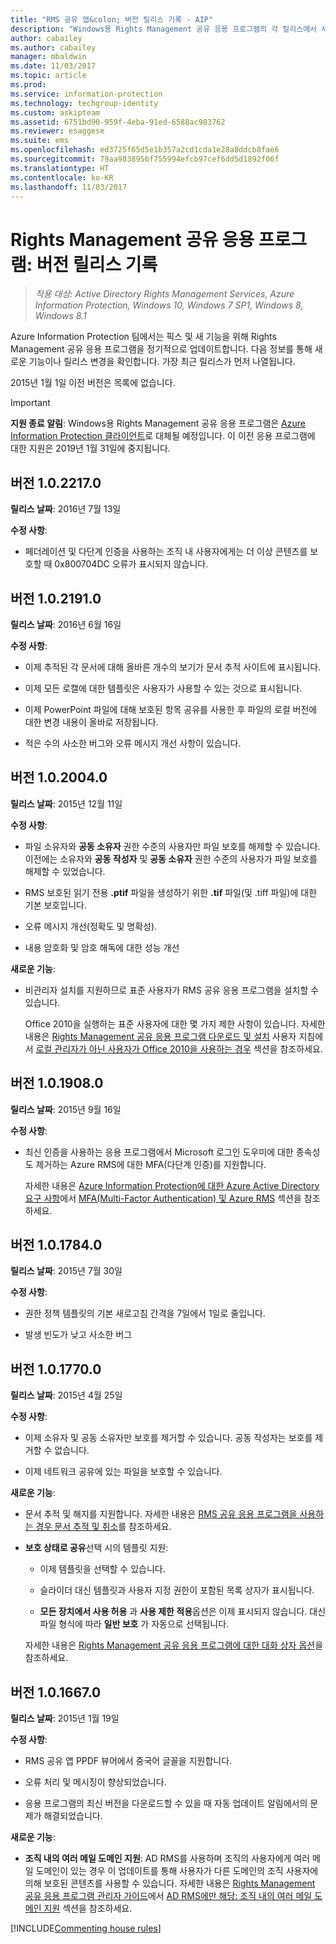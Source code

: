 ```yaml
---
title: "RMS 공유 앱&colon; 버전 릴리스 기록 - AIP"
description: "Windows용 Rights Management 공유 응용 프로그램의 각 릴리스에서 새롭게 추가되었거나 변경된 기능을 살펴봅니다."
author: cabailey
ms.author: cabailey
manager: mbaldwin
ms.date: 11/03/2017
ms.topic: article
ms.prod: 
ms.service: information-protection
ms.technology: techgroup-identity
ms.custom: askipteam
ms.assetid: 6751bd90-959f-4eba-91ed-6588ac983762
ms.reviewer: esaggese
ms.suite: ems
ms.openlocfilehash: ed3725f65d5e1b357a2cd1cda1e28a8ddcb8fae6
ms.sourcegitcommit: 79aa9838956f755994efcb97cef6dd5d1892f06f
ms.translationtype: HT
ms.contentlocale: ko-KR
ms.lasthandoff: 11/03/2017
---
```

# <a name="rights-management-sharing-application-version-release-history"></a>Rights Management 공유 응용 프로그램: 버전 릴리스 기록

>*적용 대상: Active Directory Rights Management Services, Azure Information Protection, Windows 10, Windows 7 SP1, Windows 8, Windows 8.1*

Azure Information Protection 팀에서는 픽스 및 새 기능을 위해 Rights Management 공유 응용 프로그램을 정기적으로 업데이트합니다. 다음 정보를 통해 새로운 기능이나 릴리스 변경을 확인합니다. 가장 최근 릴리스가 먼저 나열됩니다.

2015년 1월 1일 이전 버전은 목록에 없습니다.

> [!IMPORTANT]
> **지원 종료 알림**: Windows용 Rights Management 공유 응용 프로그램은 [Azure Information Protection 클라이언트](aip-client.md)로 대체될 예정입니다. 이 이전 응용 프로그램에 대한 지원은 2019년 1월 31일에 중지됩니다. 

## <a name="version-1022170"></a>버전 1.0.2217.0

**릴리스 날짜**: 2016년 7월 13일

**수정 사항**:

- 페더레이션 및 다단계 인증을 사용하는 조직 내 사용자에게는 더 이상 콘텐츠를 보호할 때 0x800704DC 오류가 표시되지 않습니다.



## <a name="version-1021910"></a>버전 1.0.2191.0
**릴리스 날짜**: 2016년 6월 16일

**수정 사항**:

- 이제 추적된 각 문서에 대해 올바른 개수의 보기가 문서 추적 사이트에 표시됩니다.

- 이제 모든 로캘에 대한 템플릿은 사용자가 사용할 수 있는 것으로 표시됩니다.

- 이제 PowerPoint 파일에 대해 보호된 항목 공유를 사용한 후 파일의 로컬 버전에 대한 변경 내용이 올바로 저장됩니다.

- 적은 수의 사소한 버그와 오류 메시지 개선 사항이 있습니다.


## <a name="version-1020040"></a>버전 1.0.2004.0
**릴리스 날짜**: 2015년 12월 11일

**수정 사항**:

-   파일 소유자와 **공동 소유자** 권한 수준의 사용자만 파일 보호를 해제할 수 있습니다. 이전에는 소유자와 **공동 작성자** 및 **공동 소유자** 권한 수준의 사용자가 파일 보호를 해제할 수 있었습니다.

-   RMS 보호된 읽기 전용 **.ptif** 파일을 생성하기 위한 **.tif** 파일(및 .tiff 파일)에 대한 기본 보호입니다.

-   오류 메시지 개선(정확도 및 명확성).

-   내용 암호화 및 암호 해독에 대한 성능 개선

**새로운 기능**:

-   비관리자 설치를 지원하므로 표준 사용자가 RMS 공유 응용 프로그램을 설치할 수 있습니다.

    Office 2010을 실행하는 표준 사용자에 대한 몇 가지 제한 사항이 있습니다. 자세한 내용은 [Rights Management 공유 응용 프로그램 다운로드 및 설치](install-sharing-app.md) 사용자 지침에서 [로컬 관리자가 아닌 사용자가 Office 2010을 사용하는 경우](install-sharing-app.md#if-you-are-not-a-local-administrator-and-use-office-2010) 섹션을 참조하세요.

## <a name="version-1019080"></a>버전 1.0.1908.0
**릴리스 날짜**: 2015년 9월 16일

**수정 사항**:

-   최신 인증을 사용하는 응용 프로그램에서 Microsoft 로그인 도우미에 대한 종속성도 제거하는 Azure RMS에 대한 MFA(다단계 인증)를 지원합니다.

    자세한 내용은 [Azure Information Protection에 대한 Azure Active Directory 요구 사항](../get-started/requirements-azure-ad.md)에서 [MFA(Multi-Factor Authentication) 및 Azure RMS](../get-started/requirements-azure-ad.md#multi-factor-authentication-mfa-and-azure-information-protection) 섹션을 참조하세요.

## <a name="version-1017840"></a>버전 1.0.1784.0
**릴리스 날짜**: 2015년 7월 30일

**수정 사항**:

-   권한 정책 템플릿의 기본 새로고침 간격을 7일에서 1일로 줄입니다.

-   발생 빈도가 낮고 사소한 버그

## <a name="version-1017700"></a>버전 1.0.1770.0
**릴리스 날짜**: 2015년 4월 25일

**수정 사항**:

-   이제 소유자 및 공동 소유자만 보호를 제거할 수 있습니다. 공동 작성자는 보호를 제거할 수 없습니다.

-   이제 네트워크 공유에 있는 파일을 보호할 수 있습니다.

**새로운 기능**:

-   문서 추적 및 해지를 지원합니다. 자세한 내용은 [RMS 공유 응용 프로그램을 사용하는 경우 문서 추적 및 취소](sharing-app-track-revoke.md)를 참조하세요.

-   **보호 상태로 공유**선택 시의 템플릿 지원:

    -   이제 템플릿을 선택할 수 있습니다.

    -   슬라이더 대신 템플릿과 사용자 지정 권한이 포함된 목록 상자가 표시됩니다.

    -   **모든 장치에서 사용 허용** 과 **사용 제한 적용**옵션은 이제 표시되지 않습니다. 대신 파일 형식에 따라 **일반 보호** 가 자동으로 선택됩니다.

    자세한 내용은 [Rights Management 공유 응용 프로그램에 대한 대화 상자 옵션](sharing-app-dialog-box.md)을 참조하세요.

## <a name="version-1016670"></a>버전 1.0.1667.0
**릴리스 날짜**: 2015년 1월 19일

**수정 사항**:

-   RMS 공유 앱 PPDF 뷰어에서 중국어 글꼴을 지원합니다.

-   오류 처리 및 메시징이 향상되었습니다.

-   응용 프로그램의 최신 버전을 다운로드할 수 있을 때 자동 업데이트 알림에서의 문제가 해결되었습니다.

**새로운 기능**:

-   **조직 내의 여러 메일 도메인 지원**: AD RMS를 사용하며 조직의 사용자에게 여러 메일 도메인이 있는 경우 이 업데이트를 통해 사용자가 다른 도메인의 조직 사용자에 의해 보호된 콘텐츠를 사용할 수 있습니다. 자세한 내용은 [Rights Management 공유 응용 프로그램 관리자 가이드](sharing-app-admin-guide.md)에서 [AD RMS에만 해당: 조직 내의 여러 메일 도메인 지원](sharing-app-admin-guide.md#ad-rms-only-support-for-multiple-email-domains-within-your-organization) 섹션을 참조하세요.

[!INCLUDE[Commenting house rules](../includes/houserules.md)]
